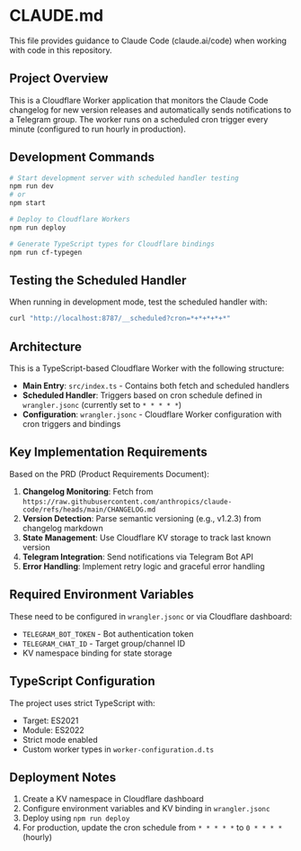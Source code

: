 # CLAUDE.md

This file provides guidance to Claude Code (claude.ai/code) when working with code in this repository.

## Project Overview

This is a Cloudflare Worker application that monitors the Claude Code changelog for new version releases and automatically sends notifications to a Telegram group. The worker runs on a scheduled cron trigger every minute (configured to run hourly in production).

## Development Commands

```bash
# Start development server with scheduled handler testing
npm run dev
# or
npm start

# Deploy to Cloudflare Workers
npm run deploy

# Generate TypeScript types for Cloudflare bindings
npm run cf-typegen
```

## Testing the Scheduled Handler

When running in development mode, test the scheduled handler with:
```bash
curl "http://localhost:8787/__scheduled?cron=*+*+*+*+*"
```

## Architecture

This is a TypeScript-based Cloudflare Worker with the following structure:

- **Main Entry**: `src/index.ts` - Contains both fetch and scheduled handlers
- **Scheduled Handler**: Triggers based on cron schedule defined in `wrangler.jsonc` (currently set to `* * * * *`)
- **Configuration**: `wrangler.jsonc` - Cloudflare Worker configuration with cron triggers and bindings

## Key Implementation Requirements

Based on the PRD (Product Requirements Document):

1. **Changelog Monitoring**: Fetch from `https://raw.githubusercontent.com/anthropics/claude-code/refs/heads/main/CHANGELOG.md`
2. **Version Detection**: Parse semantic versioning (e.g., v1.2.3) from changelog markdown
3. **State Management**: Use Cloudflare KV storage to track last known version
4. **Telegram Integration**: Send notifications via Telegram Bot API
5. **Error Handling**: Implement retry logic and graceful error handling

## Required Environment Variables

These need to be configured in `wrangler.jsonc` or via Cloudflare dashboard:
- `TELEGRAM_BOT_TOKEN` - Bot authentication token
- `TELEGRAM_CHAT_ID` - Target group/channel ID
- KV namespace binding for state storage

## TypeScript Configuration

The project uses strict TypeScript with:
- Target: ES2021
- Module: ES2022
- Strict mode enabled
- Custom worker types in `worker-configuration.d.ts`

## Deployment Notes

1. Create a KV namespace in Cloudflare dashboard
2. Configure environment variables and KV binding in `wrangler.jsonc`
3. Deploy using `npm run deploy`
4. For production, update the cron schedule from `* * * * *` to `0 * * * *` (hourly)
